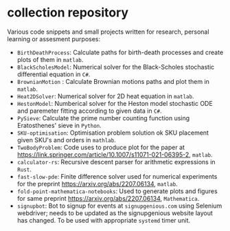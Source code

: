 # collection repository

Various code snippets and small projects written for research, personal learning or assesment purposes:

- ``BirthDeathProcess``: Calculate paths for birth-death processes and create plots of them in ``matlab``.
- ``BlackScholesModel``: Numerical solver for the Black-Scholes stochastic differential equation in ``C#``.
- ``BrownianMotion`` : Calculate Brownian motions paths and plot them in ``matlab``.
- ``Heat2DSolver``: Numerical solver for 2D heat equation in ``matlab``.
- ``HestonModel``: Numberical solver for the Heston model stochastic ODE and paremeter fitting according to given data in ``C#``.
- ``PySieve``: Calculate the prime number counting function using Eratosthenes' sieve in ``Python``.
- ``SKU-optimisation``: Optimisation problem solution ok SKU placement given SKU's and orders in ``mathlab``.
- ``TwoBodyProblem``: Code uses to produce plot for the paper at <https://link.springer.com/article/10.1007/s11071-021-06395-2>, ``matlab``.
- ``calculator-rs``: Recursive descent parser for arithmetic expressions in ``Rust``.
- ``fast-slow-pde``: Finite difference solver used for numerical experiments for the preprint <https://arxiv.org/abs/2207.06134>, ``matlab``.
- ``fold-point-mathematica-notebooks``: Used to generate plots and figures for same preprint <https://arxiv.org/abs/2207.06134>, ``Mathematica``.
- ``signupbot``: Bot to signup for events at ``signupgenious.com`` using Selenium webdriver; needs to be updated as the signupgenious website layout has changed. To be used with appropriate ``systemd`` timer unit.

